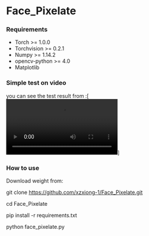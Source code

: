 # Face_Pixelate

### Requirements
- Torch >= 1.0.0
- Torchvision >= 0.2.1
- Numpy >=  1.14.2
- opencv-python >= 4.0
- Matplotlib

### Simple test on video
you can see the test result from :[![Watch the video](https://github.com/xzxiong-1/Face_Pixelate/blob/main/video_result/output003.mp4)]

### How to use 
Download weight from:

git clone https://github.com/xzxiong-1/Face_Pixelate.git

cd Face_Pixelate

pip install -r requirements.txt

python face_pixelate.py


